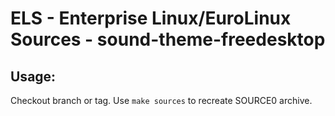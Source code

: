 # ELS - Enterprise Linux/EuroLinux Sources - sound-theme-freedesktop
 
## Usage:
  Checkout branch or tag. Use `make sources` to recreate  SOURCE0 archive.

